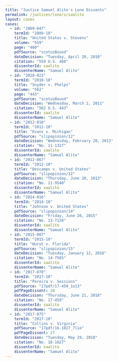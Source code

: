 ```yaml
---
title: "Justice Samuel Alito's Lone Dissents"
permalink: /justices/loners/saalito
layout: cases
cases:
  - id: "2009-047"
    termId: "2009-10"
    title: "United States v. Stevens"
    volume: "559"
    page: "460"
    pdfSource: "scotusBound"
    dateDecision: "Tuesday, April 20, 2010"
    citation: "559 U.S. 460"
    dissenterId: saalito
    dissenterName: "Samuel Alito"
  - id: "2010-023"
    termId: "2010-10"
    title: "Snyder v. Phelps"
    volume: "562"
    page: "443"
    pdfSource: "scotusBound"
    dateDecision: "Wednesday, March 2, 2011"
    citation: "562 U.S. 443"
    dissenterId: saalito
    dissenterName: "Samuel Alito"
  - id: "2012-018"
    termId: "2012-10"
    title: "Evans v. Michigan"
    pdfSource: "slipopinion/12"
    dateDecision: "Wednesday, February 20, 2013"
    citation: "No. 11-1327"
    dissenterId: saalito
    dissenterName: "Samuel Alito"
  - id: "2012-067"
    termId: "2012-10"
    title: "Descamps v. United States"
    pdfSource: "slipopinion/12"
    dateDecision: "Thursday, June 20, 2013"
    citation: "No. 11-9540"
    dissenterId: saalito
    dissenterName: "Samuel Alito"
  - id: "2014-016"
    termId: "2014-10"
    title: "Johnson v. United States"
    pdfSource: "slipopinion/14"
    dateDecision: "Friday, June 26, 2015"
    citation: "No. 13-7120"
    dissenterId: saalito
    dissenterName: "Samuel Alito"
  - id: "2015-007"
    termId: "2015-10"
    title: "Hurst v. Florida"
    pdfSource: "slipopinion/15"
    dateDecision: "Tuesday, January 12, 2016"
    citation: "No. 14-7505"
    dissenterId: saalito
    dissenterName: "Samuel Alito"
  - id: "2017-070"
    termId: "2017-10"
    title: "Pereira v. Sessions"
    pdfSource: "17pdf/17-459_1o13"
    pdfPageDissent: 28
    dateDecision: "Thursday, June 21, 2018"
    citation: "No. 17-459"
    dissenterId: saalito
    dissenterName: "Samuel Alito"
  - id: "2017-075"
    termId: "2017-10"
    title: "Collins v. Virginia"
    pdfSource: "17pdf/16-1027_7lio"
    pdfPageDissent: 27
    dateDecision: "Tuesday, May 29, 2018"
    citation: "No. 16-1027"
    dissenterId: saalito
    dissenterName: "Samuel Alito"
---
```

